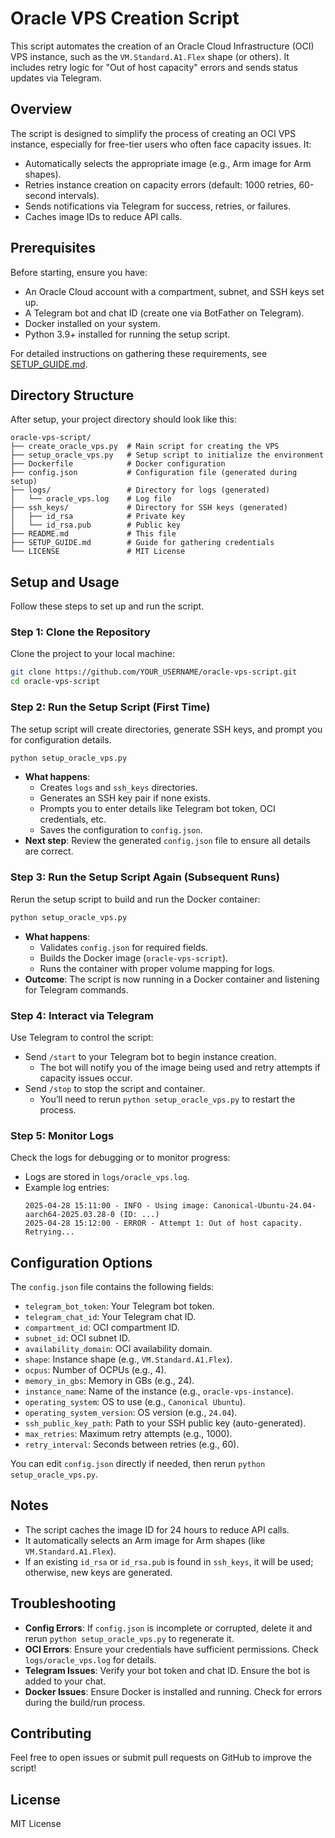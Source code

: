 # Oracle VPS Creation Script

This script automates the creation of an Oracle Cloud Infrastructure (OCI) VPS instance, such as the `VM.Standard.A1.Flex` shape (or others). It includes retry logic for "Out of host capacity" errors and sends status updates via Telegram.

## Overview
The script is designed to simplify the process of creating an OCI VPS instance, especially for free-tier users who often face capacity issues. It:
- Automatically selects the appropriate image (e.g., Arm image for Arm shapes).
- Retries instance creation on capacity errors (default: 1000 retries, 60-second intervals).
- Sends notifications via Telegram for success, retries, or failures.
- Caches image IDs to reduce API calls.

## Prerequisites
Before starting, ensure you have:
- An Oracle Cloud account with a compartment, subnet, and SSH keys set up.
- A Telegram bot and chat ID (create one via BotFather on Telegram).
- Docker installed on your system.
- Python 3.9+ installed for running the setup script.

For detailed instructions on gathering these requirements, see [SETUP_GUIDE.md](SETUP_GUIDE.md).

## Directory Structure
After setup, your project directory should look like this:
```
oracle-vps-script/
├── create_oracle_vps.py  # Main script for creating the VPS
├── setup_oracle_vps.py   # Setup script to initialize the environment
├── Dockerfile            # Docker configuration
├── config.json           # Configuration file (generated during setup)
├── logs/                 # Directory for logs (generated)
│   └── oracle_vps.log    # Log file
├── ssh_keys/             # Directory for SSH keys (generated)
│   ├── id_rsa            # Private key
│   └── id_rsa.pub        # Public key
├── README.md             # This file
├── SETUP_GUIDE.md        # Guide for gathering credentials
└── LICENSE               # MIT License
```

## Setup and Usage
Follow these steps to set up and run the script.

### Step 1: Clone the Repository
Clone the project to your local machine:
```bash
git clone https://github.com/YOUR_USERNAME/oracle-vps-script.git
cd oracle-vps-script
```

### Step 2: Run the Setup Script (First Time)
The setup script will create directories, generate SSH keys, and prompt you for configuration details.
```bash
python setup_oracle_vps.py
```
- **What happens**:
  - Creates `logs` and `ssh_keys` directories.
  - Generates an SSH key pair if none exists.
  - Prompts you to enter details like Telegram bot token, OCI credentials, etc.
  - Saves the configuration to `config.json`.
- **Next step**: Review the generated `config.json` file to ensure all details are correct.

### Step 3: Run the Setup Script Again (Subsequent Runs)
Rerun the setup script to build and run the Docker container:
```bash
python setup_oracle_vps.py
```
- **What happens**:
  - Validates `config.json` for required fields.
  - Builds the Docker image (`oracle-vps-script`).
  - Runs the container with proper volume mapping for logs.
- **Outcome**: The script is now running in a Docker container and listening for Telegram commands.

### Step 4: Interact via Telegram
Use Telegram to control the script:
- Send `/start` to your Telegram bot to begin instance creation.
  - The bot will notify you of the image being used and retry attempts if capacity issues occur.
- Send `/stop` to stop the script and container.
  - You’ll need to rerun `python setup_oracle_vps.py` to restart the process.

### Step 5: Monitor Logs
Check the logs for debugging or to monitor progress:
- Logs are stored in `logs/oracle_vps.log`.
- Example log entries:
  ```
  2025-04-28 15:11:00 - INFO - Using image: Canonical-Ubuntu-24.04-aarch64-2025.03.28-0 (ID: ...)
  2025-04-28 15:12:00 - ERROR - Attempt 1: Out of host capacity. Retrying...
  ```

## Configuration Options
The `config.json` file contains the following fields:
- `telegram_bot_token`: Your Telegram bot token.
- `telegram_chat_id`: Your Telegram chat ID.
- `compartment_id`: OCI compartment ID.
- `subnet_id`: OCI subnet ID.
- `availability_domain`: OCI availability domain.
- `shape`: Instance shape (e.g., `VM.Standard.A1.Flex`).
- `ocpus`: Number of OCPUs (e.g., 4).
- `memory_in_gbs`: Memory in GBs (e.g., 24).
- `instance_name`: Name of the instance (e.g., `oracle-vps-instance`).
- `operating_system`: OS to use (e.g., `Canonical Ubuntu`).
- `operating_system_version`: OS version (e.g., `24.04`).
- `ssh_public_key_path`: Path to your SSH public key (auto-generated).
- `max_retries`: Maximum retry attempts (e.g., 1000).
- `retry_interval`: Seconds between retries (e.g., 60).

You can edit `config.json` directly if needed, then rerun `python setup_oracle_vps.py`.

## Notes
- The script caches the image ID for 24 hours to reduce API calls.
- It automatically selects an Arm image for Arm shapes (like `VM.Standard.A1.Flex`).
- If an existing `id_rsa` or `id_rsa.pub` is found in `ssh_keys`, it will be used; otherwise, new keys are generated.

## Troubleshooting
- **Config Errors**: If `config.json` is incomplete or corrupted, delete it and rerun `python setup_oracle_vps.py` to regenerate it.
- **OCI Errors**: Ensure your credentials have sufficient permissions. Check `logs/oracle_vps.log` for details.
- **Telegram Issues**: Verify your bot token and chat ID. Ensure the bot is added to your chat.
- **Docker Issues**: Ensure Docker is installed and running. Check for errors during the build/run process.

## Contributing
Feel free to open issues or submit pull requests on GitHub to improve the script!

## License
MIT License
